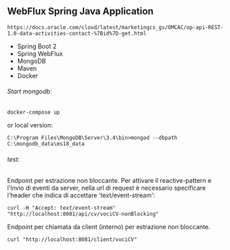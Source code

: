 ## WebFlux Spring Java Application

```
https://docs.oracle.com/cloud/latest/marketingcs_gs/OMCAC/op-api-REST-1.0-data-activities-contact-%7Bid%7D-get.html
```

* Spring Boot 2
* Spring WebFlux
* MongoDB
* Maven
* Docker 

###### Start mongodb:

```
docker-compose up
```

or local version: 

```
C:\Program Files\MongoDB\Server\3.4\bin>mongod --dbpath C:\mongodb_data\ms18_data
```

###### test:
Endpoint per estrazione non bloccante. 
Per attivare il reactive-pattern e l'invio di eventi da server, 
nella url di request è necessario specificare l'header che indica di accettare 'text/event-stream':

```
curl -H "Accept: text/event-stream" "http://localhost:8081/api/cv/vociCV-nonBlocking"
```

Endpoint per chiamata da client (interno) per estrazione non bloccante. 

```
curl "http://localhost:8081/client/vociCV"
```
